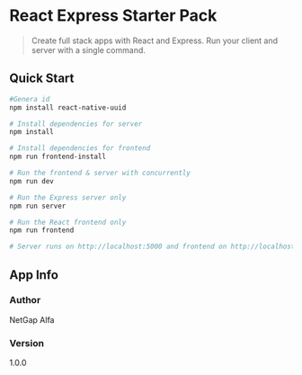 # React Express Starter Pack

> Create full stack apps with React and Express. Run your client and server with a single command. 


## Quick Start

``` bash
#Genera id
npm install react-native-uuid

# Install dependencies for server
npm install

# Install dependencies for frontend
npm run frontend-install

# Run the frontend & server with concurrently
npm run dev

# Run the Express server only
npm run server

# Run the React frontend only
npm run frontend

# Server runs on http://localhost:5000 and frontend on http://localhost:3000
```

## App Info

### Author

NetGap Alfa

### Version

1.0.0
